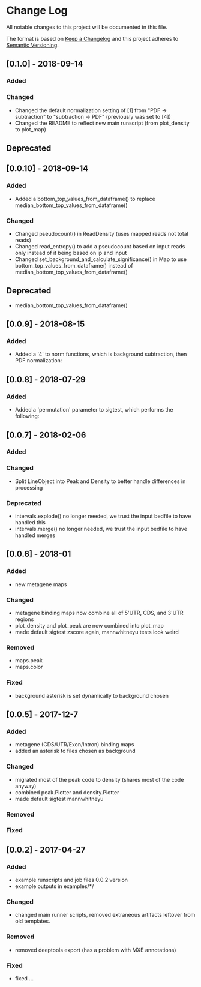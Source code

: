 # Change Log
All notable changes to this project will be documented in this file.

The format is based on [Keep a Changelog](http://keepachangelog.com/) 
and this project adheres to [Semantic Versioning](http://semver.org/).

## [0.1.0] - 2018-09-14

### Added

### Changed
- Changed the default normalization setting of [1] from "PDF -> subtraction" to "subtraction -> PDF" (previously was set to [4])
- Changed the README to reflect new main runscript (from plot_density to plot_map)

## Deprecated

## [0.0.10] - 2018-09-14

### Added
- Added a bottom_top_values_from_dataframe() to replace median_bottom_top_values_from_dataframe()

### Changed
- Changed pseudocount() in ReadDensity (uses mapped reads not total reads)
- Changed read_entropy() to add a pseudocount based on input reads only instead of it being based on ip and input
- Changed set_background_and_calculate_significance() in Map to use bottom_top_values_from_dataframe() instead of median_bottom_top_values_from_dataframe()

## Deprecated
- median_bottom_top_values_from_dataframe()

## [0.0.9] - 2018-08-15
### Added
- Added a '4' to norm functions, which is background subtraction, then PDF normalization:

## [0.0.8] - 2018-07-29
### Added
- Added a 'permutation' parameter to sigtest, which performs the following:

## [0.0.7] - 2018-02-06
### Added

### Changed
- Split LineObject into Peak and Density to better handle differences in processing

### Deprecated
- intervals.explode() no longer needed, we trust the input bedfile to have handled this
- intervals.merge() no longer needed, we trust the input bedfile to have handled merges

## [0.0.6] - 2018-01
### Added
- new metagene maps

### Changed
- metagene binding maps now combine all of 5'UTR, CDS, and 3'UTR regions
- plot_density and plot_peak are now combined into plot_map
- made default sigtest zscore again, mannwhitneyu tests look weird

### Removed
- maps.peak
- maps.color

### Fixed
- background asterisk is set dynamically to background chosen

## [0.0.5] - 2017-12-7
### Added
- metagene (CDS/UTR/Exon/Intron) binding maps
- added an asterisk to files chosen as background

### Changed
- migrated most of the peak code to density (shares most of the code anyway)
- combined peak.Plotter and density.Plotter
- made default sigtest mannwhitneyu

### Removed

### Fixed

## [0.0.2] - 2017-04-27
### Added
- example runscripts and job files 0.0.2 version
- example outputs in examples/*/

### Changed
- changed main runner scripts, removed extraneous artifacts leftover from old templates.

### Removed
- removed deeptools export (has a problem with MXE annotations)

### Fixed
- fixed ...
